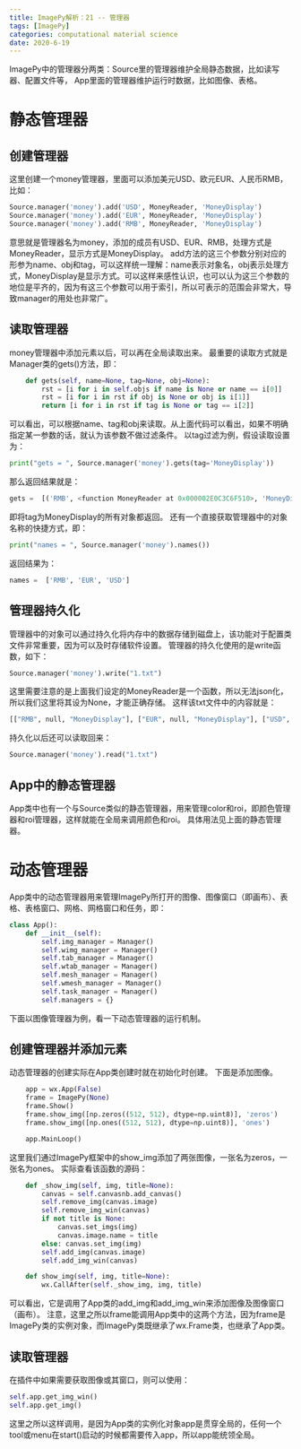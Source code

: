 ```yaml
---
title: ImagePy解析：21 -- 管理器
tags: [ImagePy]
categories: computational material science 
date: 2020-6-19
---
```


ImagePy中的管理器分两类：Source里的管理器维护全局静态数据，比如读写器、配置文件等， App里面的管理器维护运行时数据，比如图像、表格。

# 静态管理器
## 创建管理器
这里创建一个money管理器，里面可以添加美元USD、欧元EUR、人民币RMB，比如：
```python
Source.manager('money').add('USD', MoneyReader, 'MoneyDisplay')
Source.manager('money').add('EUR', MoneyReader, 'MoneyDisplay')
Source.manager('money').add('RMB', MoneyReader, 'MoneyDisplay')
```
意思就是管理器名为money，添加的成员有USD、EUR、RMB，处理方式是MoneyReader，显示方式是MoneyDisplay。
add方法的这三个参数分别对应的形参为name、obj和tag，可以这样统一理解：name表示对象名，obj表示处理方式，MoneyDisplay是显示方式。可以这样来感性认识，也可以认为这三个参数的地位是平齐的，因为有这三个参数可以用于索引，所以可表示的范围会非常大，导致manager的用处也非常广。

## 读取管理器
money管理器中添加元素以后，可以再在全局读取出来。
最重要的读取方式就是Manager类的gets()方法，即：
```python
    def gets(self, name=None, tag=None, obj=None):
        rst = [i for i in self.objs if name is None or name == i[0]]
        rst = [i for i in rst if obj is None or obj is i[1]]
        return [i for i in rst if tag is None or tag == i[2]]
```
可以看出，可以根据name、tag和obj来读取。从上面代码可以看出，如果不明确指定某一参数的话，就认为该参数不做过滤条件。
以tag过滤为例，假设读取设置为：
```python
print("gets = ", Source.manager('money').gets(tag='MoneyDisplay'))
```
那么返回结果就是：
```python
gets =  [('RMB', <function MoneyReader at 0x000002E0C3C6F510>, 'MoneyDisplay'), ('EUR', <function MoneyReader at 0x000002E0C3C6F510>, 'MoneyDisplay'), ('USD', <function MoneyReader at 0x000002E0C3C6F510>, 'MoneyDisplay')]
```
即将tag为MoneyDisplay的所有对象都返回。
还有一个直接获取管理器中的对象名称的快捷方式，即：
```python
print("names = ", Source.manager('money').names())
```
返回结果为：
```python
names =  ['RMB', 'EUR', 'USD']
```

## 管理器持久化
管理器中的对象可以通过持久化将内存中的数据存储到磁盘上，该功能对于配置类文件非常重要，因为可以及时存储软件设置。
管理器的持久化使用的是write函数，如下：
```python
Source.manager('money').write("1.txt")
```
这里需要注意的是上面我们设定的MoneyReader是一个函数，所以无法json化，所以我们这里将其设为None，才能正确存储。
这样该txt文件中的内容就是：
```python
[["RMB", null, "MoneyDisplay"], ["EUR", null, "MoneyDisplay"], ["USD", null, "MoneyDisplay"]]
```
持久化以后还可以读取回来：
```python
Source.manager('money').read("1.txt")
```

## App中的静态管理器
App类中也有一个与Source类似的静态管理器，用来管理color和roi，即颜色管理器和roi管理器，这样就能在全局来调用颜色和roi。
具体用法见上面的静态管理器。

# 动态管理器
App类中的动态管理器用来管理ImagePy所打开的图像、图像窗口（即画布）、表格、表格窗口、网格、网格窗口和任务，即：
```python
class App():
    def __init__(self):
        self.img_manager = Manager()
        self.wimg_manager = Manager()
        self.tab_manager = Manager()
        self.wtab_manager = Manager()
        self.mesh_manager = Manager()
        self.wmesh_manager = Manager()
        self.task_manager = Manager()
        self.managers = {}
```
下面以图像管理器为例，看一下动态管理器的运行机制。
## 创建管理器并添加元素
动态管理器的创建实际在App类创建时就在初始化时创建。
下面是添加图像。
```python
    app = wx.App(False)
    frame = ImagePy(None)
    frame.Show()
    frame.show_img([np.zeros((512, 512), dtype=np.uint8)], 'zeros')
    frame.show_img([np.ones((512, 512), dtype=np.uint8)], 'ones')

    app.MainLoop()
```
这里我们通过ImagePy框架中的show_img添加了两张图像，一张名为zeros，一张名为ones。
实际查看该函数的源码：
```python
    def _show_img(self, img, title=None):
        canvas = self.canvasnb.add_canvas()
        self.remove_img(canvas.image)
        self.remove_img_win(canvas)
        if not title is None:
            canvas.set_imgs(img)
            canvas.image.name = title
        else: canvas.set_img(img)
        self.add_img(canvas.image)
        self.add_img_win(canvas)

    def show_img(self, img, title=None):
        wx.CallAfter(self._show_img, img, title)
```
可以看出，它是调用了App类的add_img和add_img_win来添加图像及图像窗口（画布）。
注意，这里之所以frame能调用App类中的这两个方法，因为frame是ImagePy类的实例对象，而ImagePy类既继承了wx.Frame类，也继承了App类。
## 读取管理器
在插件中如果需要获取图像或其窗口，则可以使用：
```python
self.app.get_img_win()
self.app.get_img()
```
这里之所以这样调用，是因为App类的实例化对象app是贯穿全局的，任何一个tool或menu在start()启动的时候都需要传入app，所以app能统领全局。
